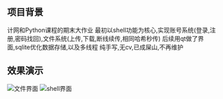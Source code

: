 ## 项目背景
计网和Python课程的期末大作业
最初以shell功能为核心,实现账号系统(登录,注册,密码找回),文件系统(上传,下载,断线续传,相同哈希秒传)
后续用qt做了界面,sqlite优化数据存储,以及多线程
纯手写,无cv,已成屎山,不再维护
## 效果演示
![文件界面](https://img2.imgtp.com/2024/03/27/49Wfc0sl.png)
![shell界面](https://img2.imgtp.com/2024/03/27/jQIfBJdq.jpg)
